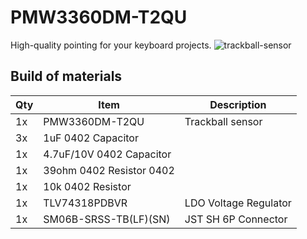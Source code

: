 # PMW3360DM-T2QU
High-quality pointing for your keyboard projects.
![trackball-sensor](https://github.com/user-attachments/assets/a614bd8f-cb66-4077-88a3-3ccd714ce6c2)


## Build of materials

| Qty | Item                     | Description           |
|-----|--------------------------|-----------------------|
| 1x  | PMW3360DM-T2QU           | Trackball sensor      |
| 3x  | 1uF 0402 Capacitor       |                       |
| 1x  | 4.7uF/10V 0402 Capacitor |                       |
| 1x  | 39ohm 0402 Resistor 0402 |                       |
| 1x  | 10k 0402 Resistor        |                       |
| 1x  | TLV74318PDBVR            | LDO Voltage Regulator |
| 1x  | SM06B-SRSS-TB(LF)(SN)    | JST SH 6P Connector   |

